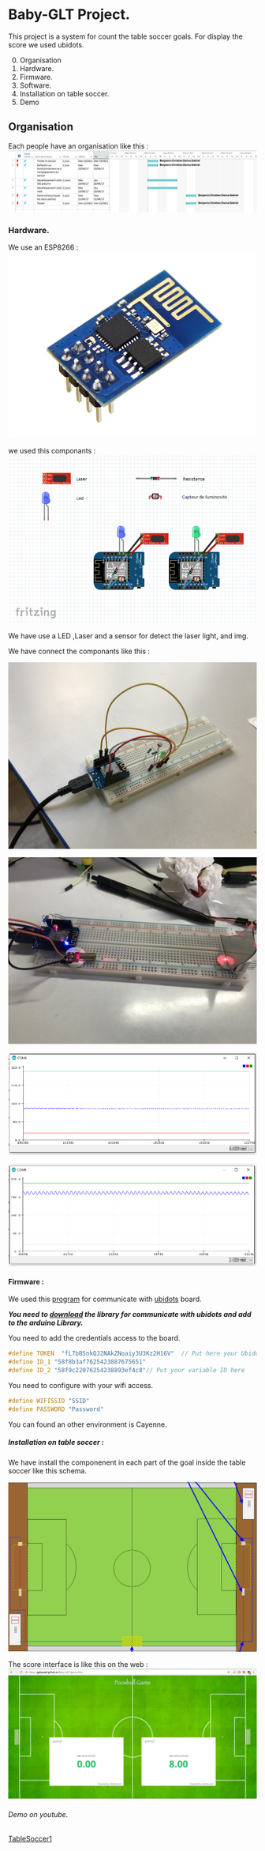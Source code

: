 # Baby-GLT Project.
This project is a system for count the table soccer goals.
For display the score we used ubidots.

0. Organisation
1. Hardware.
2. Firmware.
3. Software.
4. Installation on table soccer.
5. Demo


## Organisation
Each people have an organisation like this :
![planning](img/pics.png) 

### Hardware.
We use an ESP8266 : 
![ESP8266](img/ESP8266.jpg)


we used this componants :
![hardware](img/Fritzing2.png)
 
We have use a LED ,Laser and a sensor for detect the laser light, and img.

We have connect the componants like this : 

![componant](img/img_comp.jpg)

![componant](img/mirroir.jpg)

![componant](img/lighton.png)

![componant](img/lightoff.png)


#### Firmware : 
We used this [program](babyfoot.ino) for communicate with [ubidots](http://www.ubidots.com) board.

***You need to [download](https://ubidots.com/docs/devices/ESP8266-arduino.html#ubidots-esp8266) the library for communicate with ubidots and add to the arduino Library.***

You need to add the credentials access to the board.
``` C
#define TOKEN  "fL7bB5nkQJ2NAkZNoaiy3U3Kz2H16V"  // Put here your Ubidots TOKEN
#define ID_1 "58f8b3af7625423887675651"
#define ID_2 "58f9c22076254238893ef4c8"// Put your variable ID here

```

You need to configure with your wifi access.
``` C
#define WIFISSID "SSID"
#define PASSWORD "Password"
```

You can found an other environment is Cayenne.


##### Installation on table soccer : 
We have install the componenent in each part of the goal inside the table soccer like this schema.

![tablesoccer](img/Tbs.png)


The score interface is like this on the web : 
![score](img/score2.png)

###### Demo on youtube.

[TableSoccer1](https://youtu.be/AaErkM0wb-8)


